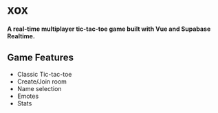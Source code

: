 # xox

**A real-time multiplayer tic-tac-toe game built with Vue and Supabase Realtime.**

## Game Features

* Classic Tic-tac-toe
* Create/Join room
* Name selection
* Emotes
* Stats